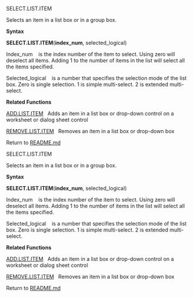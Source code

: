 SELECT.LIST.ITEM

Selects an item in a list box or in a group box.

**Syntax**

**SELECT.LIST.ITEM**(**index\_num**, selected\_logical)

Index\_num    is the index number of the item to select. Using zero will
deselect all items. Adding 1 to the number of items in the list will
select all the items specified.

Selected\_logical    is a number that specifies the selection mode of
the list box. Zero is single selection. 1 is simple multi-select. 2 is
extended multi-select.

**Related Functions**

[ADD.LIST.ITEM](ADD.LIST.ITEM.md)   Adds an item in a list box or drop-down control on a
worksheet or dialog sheet control

[REMOVE.LIST.ITEM](REMOVE.LIST.ITEM.md)   Removes an item in a list box or drop-down box



Return to [README.md](README.md)

SELECT.LIST.ITEM

Selects an item in a list box or in a group box.

**Syntax**

**SELECT.LIST.ITEM**(**index\_num**, selected\_logical)

Index\_num    is the index number of the item to select. Using zero will
deselect all items. Adding 1 to the number of items in the list will
select all the items specified.

Selected\_logical    is a number that specifies the selection mode of
the list box. Zero is single selection. 1 is simple multi-select. 2 is
extended multi-select.

**Related Functions**

[ADD.LIST.ITEM](ADD.LIST.ITEM.md)   Adds an item in a list box or drop-down control on a
worksheet or dialog sheet control

[REMOVE.LIST.ITEM](REMOVE.LIST.ITEM.md)   Removes an item in a list box or drop-down box



Return to [README.md](README.md)

